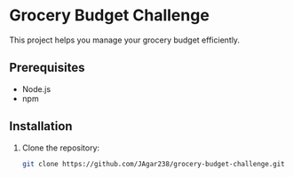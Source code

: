 # Grocery Budget Challenge

This project helps you manage your grocery budget efficiently.

## Prerequisites

- Node.js
- npm

## Installation

1. Clone the repository:
   ```bash
   git clone https://github.com/JAgar238/grocery-budget-challenge.git
